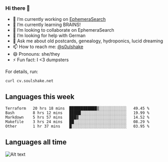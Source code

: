 ### Hi there 👋

<!--
**soulshake/soulshake** is a ✨ _special_ ✨ repository because its `README.md` (this file) appears on your GitHub profile.

Here are some ideas to get you started:

- 🔭 I’m currently working on ...
- 🌱 I’m currently learning ...
- 👯 I’m looking to collaborate on ...
- 🤔 I’m looking for help with ...
- 💬 Ask me about ...
- 📫 How to reach me: ...
- 😄 Pronouns: ...
- ⚡ Fun fact: ...
-->


- 🔭 I’m currently working on [EphemeraSearch](https://www.ephemerasearch.com/)
- 🌱 I’m currently learning BRAINS!
- 👯 I’m looking to collaborate on EphemeraSearch
- 🤔 I’m looking for help with German
- 💬 Ask me about old postcards, genealogy, hydroponics, lucid dreaming
- 📫 How to reach me: [@s0ulshake](https://twitter.com/soulshake)
- 😄 Pronouns: she/they
- ⚡ Fun fact: I <3 dumpsters

For details, run:

```
curl cv.soulshake.net
```

## Languages this week

<!--START_SECTION:waka-->
```text
Terraform   20 hrs 18 mins  ████████████▒░░░░░░░░░░░░   49.45 % 
Bash        8 hrs 12 mins   █████░░░░░░░░░░░░░░░░░░░░   19.99 % 
Markdown    5 hrs 57 mins   ███▓░░░░░░░░░░░░░░░░░░░░░   14.52 % 
Makefile    3 hrs 24 mins   ██░░░░░░░░░░░░░░░░░░░░░░░   08.29 % 
Other       1 hr 37 mins    █░░░░░░░░░░░░░░░░░░░░░░░░   03.95 % 
```
<!--END_SECTION:waka-->

## Languages all time
![Alt text](https://wakatime.com/share/@aj/6aa10b67-a5e9-4fb1-acaf-8692f4385172.svg)
